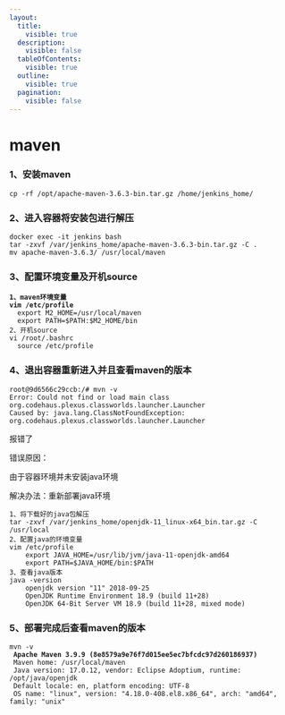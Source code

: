 ```yaml
---
layout:
  title:
    visible: true
  description:
    visible: false
  tableOfContents:
    visible: true
  outline:
    visible: true
  pagination:
    visible: false
---
```


# maven

### 1、安装maven

```
cp -rf /opt/apache-maven-3.6.3-bin.tar.gz /home/jenkins_home/
```

### 2、进入容器将安装包进行解压

```
docker exec -it jenkins bash
tar -zxvf /var/jenkins_home/apache-maven-3.6.3-bin.tar.gz -C .
mv apache-maven-3.6.3/ /usr/local/maven
```

### 3、配置环境变量及开机source

<pre><code><strong>1、maven环境变量
</strong><strong>vim /etc/profile
</strong>  export M2_HOME=/usr/local/maven
  export PATH=$PATH:$M2_HOME/bin
2、开机source
vi /root/.bashrc
  source /etc/profile
</code></pre>

### 4、退出容器重新进入并且查看maven的版本

```
root@9d6566c29ccb:/# mvn -v 
Error: Could not find or load main class org.codehaus.plexus.classworlds.launcher.Launcher                                  
Caused by: java.lang.ClassNotFoundException: org.codehaus.plexus.classworlds.launcher.Launcher 
```

报错了

错误原因：

由于容器环境并未安装java环境

解决办法：重新部署java环境

```
1、将下载好的java包解压
tar -zxvf /var/jenkins_home/openjdk-11_linux-x64_bin.tar.gz -C /usr/local
2、配置java的环境变量
vim /etc/profile
    export JAVA_HOME=/usr/lib/jvm/java-11-openjdk-amd64
    export PATH=$JAVA_HOME/bin:$PATH
3、查看java版本
java -version
    openjdk version "11" 2018-09-25
    OpenJDK Runtime Environment 18.9 (build 11+28)
    OpenJDK 64-Bit Server VM 18.9 (build 11+28, mixed mode)
```

### 5、部署完成后查看maven的版本

<pre><code>mvn -v
<strong> Apache Maven 3.9.9 (8e8579a9e76f7d015ee5ec7bfcdc97d260186937)
</strong> Maven home: /usr/local/maven
 Java version: 17.0.12, vendor: Eclipse Adoptium, runtime: /opt/java/openjdk
 Default locale: en, platform encoding: UTF-8
 OS name: "linux", version: "4.18.0-408.el8.x86_64", arch: "amd64", family: "unix"
</code></pre>
